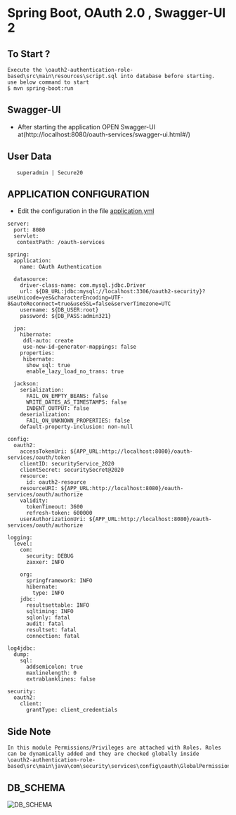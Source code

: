 # Spring Boot, OAuth 2.0 , Swagger-UI 2

## To Start ?

```
Execute the \oauth2-authentication-role-based\src\main\resources\script.sql into database before starting.
use below command to start
$ mvn spring-boot:run
```

## Swagger-UI
* After starting the application OPEN Swagger-UI at(http://localhost:8080/oauth-services/swagger-ui.html#/)


## User Data

```
   superadmin | Secure20
```

## APPLICATION CONFIGURATION
* Edit the configuration in the file [application.yml](/oauth2-authentication-role-based/src/main/resources/application.yml)

```
server:
  port: 8080
  servlet:
   contextPath: /oauth-services

spring:
  application:
    name: OAuth Authentication
    
  datasource:
    driver-class-name: com.mysql.jdbc.Driver
    url: ${DB_URL:jdbc:mysql://localhost:3306/oauth2-security}?useUnicode=yes&characterEncoding=UTF-8&autoReconnect=true&useSSL=false&serverTimezone=UTC
    username: ${DB_USER:root}
    password: ${DB_PASS:admin321}
    
  jpa:
    hibernate:
     ddl-auto: create
     use-new-id-generator-mappings: false
    properties:
     hibernate:
      show_sql: true
      enable_lazy_load_no_trans: true

  jackson:
    serialization:
      FAIL_ON_EMPTY_BEANS: false
      WRITE_DATES_AS_TIMESTAMPS: false
      INDENT_OUTPUT: false
    deserialization:
      FAIL_ON_UNKNOWN_PROPERTIES: false
    default-property-inclusion: non-null

config:
  oauth2:
    accessTokenUri: ${APP_URL:http://localhost:8080}/oauth-services/oauth/token
    clientID: securityService_2020
    clientSecret: securitySecret@2020
    resource:
      id: oauth2-resource
    resourceURI: ${APP_URL:http://localhost:8080}/oauth-services/oauth/authorize
    validity:
      tokenTimeout: 3600
      refresh-token: 600000
    userAuthorizationUri: ${APP_URL:http://localhost:8080}/oauth-services/oauth/authorize

logging:
  level:
    com: 
      security: DEBUG
      zaxxer: INFO
      
    org:
      springframework: INFO
      hibernate:
        type: INFO
    jdbc:
      resultsettable: INFO
      sqltiming: INFO
      sqlonly: fatal
      audit: fatal
      resultset: fatal
      connection: fatal

log4jdbc:
  dump:
    sql:
      addsemicolon: true
      maxlinelength: 0
      extrablanklines: false

security:
  oauth2:
    client:
      grantType: client_credentials

```


## Side Note
```
In this module Permissions/Privileges are attached with Roles. Roles can be dynamically added and they are checked globally inside 
\oauth2-authentication-role-based\src\main\java\com\security\services\config\oauth\GlobalPermissionEvaluator.java
```

## DB_SCHEMA
![DB_SCHEMA](/oauth2-authentication-role-based/src/main/resources/images/DB_SCHEMA.PNG "DB schema diagram")


